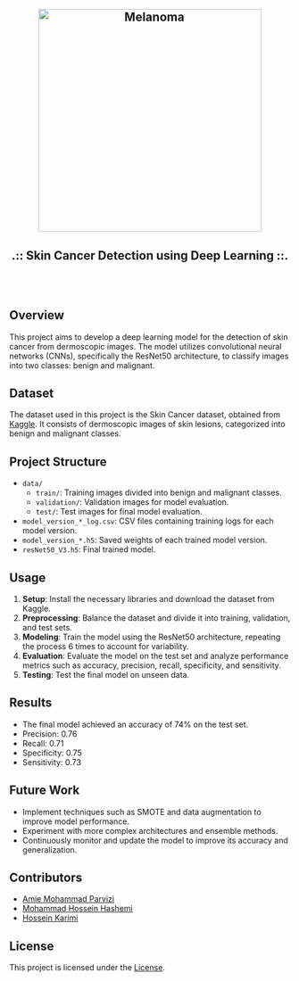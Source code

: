 <h2 align="center">
  <br>
  <a href="https://github.com/mrl-hsl"><img src="https://github.com/Awrsha/MRL-HSL-Humanoid-Robot-Projects/assets/89135083/be030efa-3400-432b-9e76-376f071daadf" alt="Melanoma" width="400"></a>
  <br>
  <b><h4 align="center">.:: Skin Cancer Detection using Deep Learning ::.</h4></b>
  <br>
</h2>

## Overview
This project aims to develop a deep learning model for the detection of skin cancer from dermoscopic images. The model utilizes convolutional neural networks (CNNs), specifically the ResNet50 architecture, to classify images into two classes: benign and malignant.

## Dataset
The dataset used in this project is the Skin Cancer dataset, obtained from [Kaggle](https://www.kaggle.com/amirmohammadparvizi/skin-canser-b584m584). It consists of dermoscopic images of skin lesions, categorized into benign and malignant classes.

## Project Structure
- `data/`
  - `train/`: Training images divided into benign and malignant classes.
  - `validation/`: Validation images for model evaluation.
  - `test/`: Test images for final model evaluation.
- `model_version_*_log.csv`: CSV files containing training logs for each model version.
- `model_version_*.h5`: Saved weights of each trained model version.
- `resNet50_V3.h5`: Final trained model.

## Usage
1. **Setup**: Install the necessary libraries and download the dataset from Kaggle.
2. **Preprocessing**: Balance the dataset and divide it into training, validation, and test sets.
3. **Modeling**: Train the model using the ResNet50 architecture, repeating the process 6 times to account for variability.
4. **Evaluation**: Evaluate the model on the test set and analyze performance metrics such as accuracy, precision, recall, specificity, and sensitivity.
5. **Testing**: Test the final model on unseen data.

## Results
- The final model achieved an accuracy of 74% on the test set.
- Precision: 0.76
- Recall: 0.71
- Specificity: 0.75
- Sensitivity: 0.73

## Future Work
- Implement techniques such as SMOTE and data augmentation to improve model performance.
- Experiment with more complex architectures and ensemble methods.
- Continuously monitor and update the model to improve its accuracy and generalization.

## Contributors
- [Amie Mohammad Parvizi](https://github.com/awrsha)
- [Mohammad Hossein Hashemi](https://github.com/MHosseinHashemi)
- [Hossein Karimi](https://github.com/)

## License
This project is licensed under the [License](https://github.com/MHosseinHashemi/Skin_Cancer#Apache-2.0-1-ov-file).
